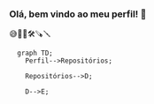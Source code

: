 ### Olá, bem vindo ao meu perfil! 👋

<!--
**OgliariNatan/OgliariNatan** is a ✨ _special_ ✨ repository because its `README.md` (this file) appears on your GitHub profile.

Here are some ideas to get you started:

- 🔭 I’m currently working on ...
- 🌱 I’m currently learning ...
- 👯 I’m looking to collaborate on ...
- 🤔 I’m looking for help with ...
- 💬 Ask me about ...
- 📫 How to reach me: ...
- 😄 Pronouns: ...
- ⚡ Fun fact: ...
-->
😅🌱🔭🛠🪚🪛

```mermaid
  graph TD;
    Perfil-->Repositórios;
    
    Repositórios-->D;
    
    D-->E;
```
